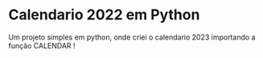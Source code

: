 
# Calendario 2022 em Python

 Um projeto simples em python, onde criei o calendario 2023 importando a função CALENDAR !
